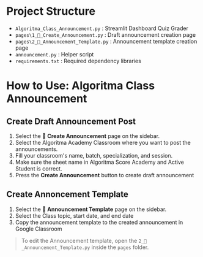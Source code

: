 # Project Structure

- `Algoritma_Class_Announcement.py` : Streamlit Dashboard Quiz Grader
- `pages\1_🏫_Create_Announcement.py` : Draft announcement creation page
- `pages\2_📝_Announcement_Template.py` : Announcement template creation page
- `announcement.py` : Helper script
- `requirements.txt` : Required dependency libraries

# How to Use: Algoritma Class Announcement

## Create Draft Announcement Post

1. Select the 🏫 **Create Announcement** page on the sidebar.
2. Select the Algoritma Academy Classroom where you want to post the announcements.
3. Fill your classroom's name, batch, specialization, and session.
4. Make sure the sheet name in Algoritma Score Academy and Active Student is correct.
5. Press the **Create Announcement** button to create draft announcement

## Create Annoncement Template 

1. Select the 📝 **Announcement Template** page on the sidebar.
2. Select the Class topic, start date, and end date
3. Copy the announcement template to the created announcement in Google Classroom

> To edit the Announcement template, open the `2_📝_Announcement_Template.py` inside the `pages` folder.
